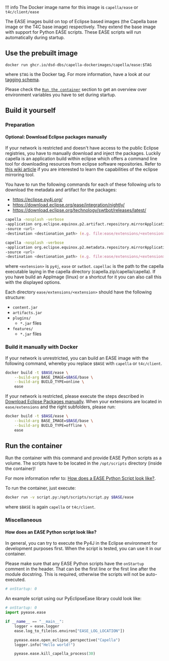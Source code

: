 <!--
 ~ SPDX-FileCopyrightText: Copyright DB InfraGO AG and contributors
 ~ SPDX-License-Identifier: Apache-2.0
 -->

<!-- prettier-ignore -->
!!! info
    The Docker image name for this image is `capella/ease` or `t4c/client/ease`

The EASE images build on top of Eclipse based images (the Capella base image or
the T4C base image) respectively. They extend the base image with support for
Python EASE scripts. These EASE scripts will run automatically during startup.

## Use the prebuilt image

```
docker run ghcr.io/dsd-dbs/capella-dockerimages/capella/ease:$TAG
```

where `$TAG` is the Docker tag. For more information, have a look at our
[tagging schema](./capella/introduction.md#tagging-schema-for-prebuilt-images).

Please check the [`Run the container`](#run-the-container) section to get an
overview over environment variables you have to set during startup.

## Build it yourself

### Preparation

#### Optional: Download Eclipse packages manually

If your network is restricted and doesn't have access to the public Eclipse
registries, you have to manually download and inject the packages. Luckily
capella is an application build within eclipse which offers a command line tool
for downloading resources from eclipse software repositories. Refer to
[this wiki article](https://wiki.eclipse.org/Equinox_p2_Repository_Mirroring#Running_the_Mirroring_Tools)
if you are interested to learn the capabilities of the eclipse mirroring tool.

You have to run the following commands for each of these following urls to
download the metadata and artifact for the packages:

- <https://eclipse.py4j.org/>
- <https://download.eclipse.org/ease/integration/nightly/>
- <https://download.eclipse.org/technology/swtbot/releases/latest/>

```zsh
capella -nosplash -verbose
-application org.eclipse.equinox.p2.artifact.repository.mirrorApplication
-source <url>
-destination <destionation_path> (e.g. file:ease/extensions/<extension>)>
```

```zsh
capella -nosplash -verbose
-application org.eclipse.equinox.p2.metadata.repository.mirrorApplication
-source <url>
-destination <destionation_path> (e.g. file:ease/extensions/<extension>)>
```

where `<extension>` is `py4j`, `ease` or `swtbot`. `capellac` is the path to
the capella executable laying in the capella directory
(capella.zip/capella/capella). If you have build an AppImage (linux) or a
shortcut for it you can also call this with the displayed options.

Each directory `ease/extensions/<extension>` should have the following
structure:

- `content.jar`
- `artifacts.jar`
- `plugins/`
  - `*.jar` files
- `features/`
  - `*.jar` files

### Build it manually with Docker

If your network is unrestricted, you can build an EASE image with the following
command, whereby you replace `$BASE` with `capella` or `t4c/client`.

```zsh
docker build -t $BASE/ease \
    --build-arg BASE_IMAGE=$BASE/base \
    --build-arg BUILD_TYPE=online \
    ease
```

If your network is restricted, please execute the steps described in
[Download Eclipse Packages manually](#optional-download-eclipse-packages-manually).
When your extensions are located in `ease/extensions` and the right subfolders,
please run:

```zsh
docker build -t $BASE/ease \
    --build-arg BASE_IMAGE=$BASE/base \
    --build-arg BUILD_TYPE=offline \
    ease
```

## Run the container

Run the container with this command and provide EASE Python scripts as a
volume. The scripts have to be located in the `/opt/scripts` directory (inside
the container)!

For more information refer to:
[How does a EASE Python Script look like?](#how-does-an-ease-python-script-look-like).

To run the container, just execute:

```zsh
docker run -v script.py:/opt/scripts/script.py $BASE/ease
```

where `$BASE` is again `capella` or `t4c/client`.

### Miscellaneous

#### How does an EASE Python script look like?

In general, you can try to execute the Py4J in the Eclipse environment for
development purposes first. When the script is tested, you can use it in our
container.

Please make sure that any EASE Python scripts have the `onStartup` comment in
the header. That can be the first line or the first line after the module
docstring. This is required, otherwise the scripts will not be auto-executed.

```python
# onStartup: 0
```

An example script using our PyEclipseEase library could look like:

```python
# onStartup: 0
import pyease.ease

if __name__ == "__main__":
    logger = ease.logger
    ease.log_to_file(os.environ["EASE_LOG_LOCATION"])

    pyease.ease.open_eclipse_perspective("Capella")
    logger.info("Hello world!")

    pyease.ease.kill_capella_process(30)
```
